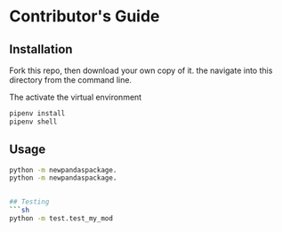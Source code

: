 # Contributor's Guide

## Installation
Fork this repo, then download your own copy of it. the navigate into this directory from the command line.

The activate the virtual environment


```sh
pipenv install
pipenv shell
```

## Usage 
```sh
python -m newpandaspackage.
python -m newpandaspackage.


## Testing
```sh
python -m test.test_my_mod